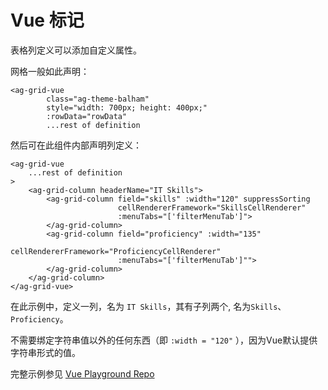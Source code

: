 # Vue 标记

表格列定义可以添加自定义属性。

网格一般如此声明：

```
<ag-grid-vue
        class="ag-theme-balham"
        style="width: 700px; height: 400px;"
        :rowData="rowData"
        ...rest of definition
```

然后可在此组件内部声明列定义：

```vue
<ag-grid-vue
    ...rest of definition
>
    <ag-grid-column headerName="IT Skills">
        <ag-grid-column field="skills" :width="120" suppressSorting
                        cellRendererFramework="SkillsCellRenderer"
                        :menuTabs="['filterMenuTab']">
        </ag-grid-column>
        <ag-grid-column field="proficiency" :width="135"
                        cellRendererFramework="ProficiencyCellRenderer"
                        :menuTabs="['filterMenuTab']"">
        </ag-grid-column>
    </ag-grid-column>
</ag-grid-vue>
```

在此示例中，定义一列，名为 `IT Skills`，其有子列两个, 名为`Skills`、 `Proficiency`。

不需要绑定字符串值以外的任何东西（即 `:width = "120"` ），因为Vue默认提供字符串形式的值。

完整示例参见 [Vue Playground Repo]() 